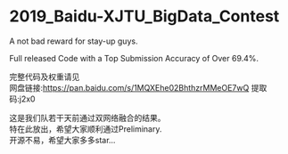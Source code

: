 # 2019_Baidu-XJTU_BigData_Contest
A not bad reward for stay-up guys.

Full released Code with a Top Submission Accuracy of Over 69.4%. 

完整代码及权重请见   
网盘链接:https://pan.baidu.com/s/1MQXEhe02BhthzrMMeOE7wQ 提取码:j2x0 

这是我们队若干天前通过双网络融合的结果。  
特在此放出，希望大家顺利通过Preliminary.   
开源不易，希望大家多多star...
